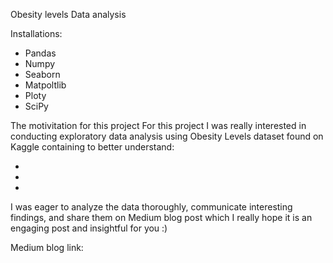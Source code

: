 Obesity levels Data analysis

Installations:
- Pandas
- Numpy
- Seaborn
- Matpoltlib
- Ploty
- SciPy

The motivitation for this project 
For this project I was really interested in conducting exploratory data analysis using Obesity Levels dataset found on Kaggle containing to better understand:

- 
-
-

I was eager to analyze the data thoroughly, communicate interesting findings, and share them on Medium blog post  which I really hope it is an engaging post and insightful for you :)

Medium blog link: 
